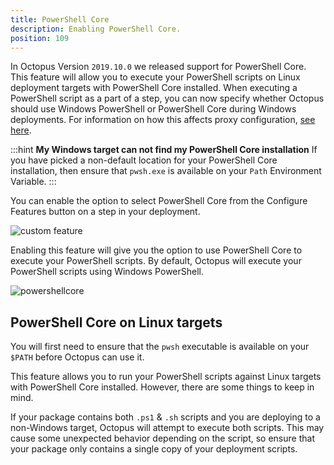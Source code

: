 ```yaml
---
title: PowerShell Core
description: Enabling PowerShell Core.
position: 109
---
```


In Octopus Version `2019.10.0` we released support for PowerShell Core. This feature will allow you to execute your PowerShell scripts on Linux deployment targets with PowerShell Core installed. When executing a PowerShell script as a part of a step, you can now specify whether Octopus should use Windows PowerShell or PowerShell Core during Windows deployments. For information on how this affects proxy configuration, [see here](/docs/infrastructure/deployment-targets/proxy-support.md#powershell-core-scripts).

:::hint
**My Windows target can not find my PowerShell Core installation**
If you have picked a non-default location for your PowerShell Core installation, then ensure that `pwsh.exe` is available on your `Path` Environment Variable.
:::

You can enable the option to select PowerShell Core from the Configure Features button on a step in your deployment.

![custom feature](images/customfeature.png)

Enabling this feature will give you the option to use PowerShell Core to execute your PowerShell scripts. By default, Octopus will execute your PowerShell scripts using Windows PowerShell.

![powershellcore](images/powershellcore.png)

## PowerShell Core on Linux targets

You will first need to ensure that the `pwsh` executable is available on your `$PATH` before Octopus can use it.

This feature allows you to run your PowerShell scripts against Linux targets with PowerShell Core installed. However, there are some things to keep in mind.

If your package contains both `.ps1` & `.sh` scripts and you are deploying to a non-Windows target, Octopus will attempt to execute both scripts. This may cause some unexpected behavior depending on the script, so ensure that your package only contains a single copy of your deployment scripts.
